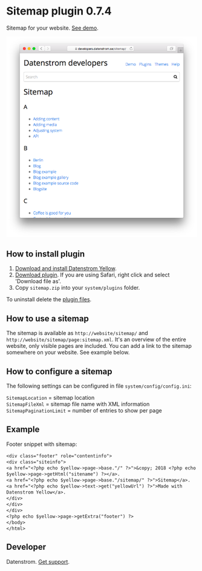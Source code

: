 Sitemap plugin 0.7.4
====================
Sitemap for your website. [See demo](https://developers.datenstrom.se/sitemap/).

<p align="center"><img src="sitemap-screenshot.png?raw=true" alt="Screenshot"></p>

## How to install plugin

1. [Download and install Datenstrom Yellow](https://github.com/datenstrom/yellow/).
2. [Download plugin](https://github.com/datenstrom/yellow-plugins/raw/master/zip/sitemap.zip). If you are using Safari, right click and select 'Download file as'.
3. Copy `sitemap.zip` into your `system/plugins` folder.

To uninstall delete the [plugin files](update.ini).

## How to use a sitemap

The sitemap is available as `http://website/sitemap/` and `http://website/sitemap/page:sitemap.xml`. It's an overview of the entire website, only visible pages are included. You can add a link to the sitemap somewhere on your website. See example below.

## How to configure a sitemap

The following settings can be configured in file `system/config/config.ini`:

`SitemapLocation` = sitemap location  
`SitemapFileXml` = sitemap file name with XML information  
`SitemapPaginationLimit` = number of entries to show per page  

## Example

Footer snippet with sitemap:

    <div class="footer" role="contentinfo">
    <div class="siteinfo">
    <a href="<?php echo $yellow->page->base."/" ?>">&copy; 2018 <?php echo $yellow->page->getHtml("sitename") ?></a>.
    <a href="<?php echo $yellow->page->base."/sitemap/" ?>">Sitemap</a>. 
    <a href="<?php echo $yellow->text->get("yellowUrl") ?>">Made with Datenstrom Yellow</a>.
    </div>
    </div>
    </div>
    <?php echo $yellow->page->getExtra("footer") ?>
    </body>
    </html>

## Developer

Datenstrom. [Get support](https://developers.datenstrom.se/help/support).
